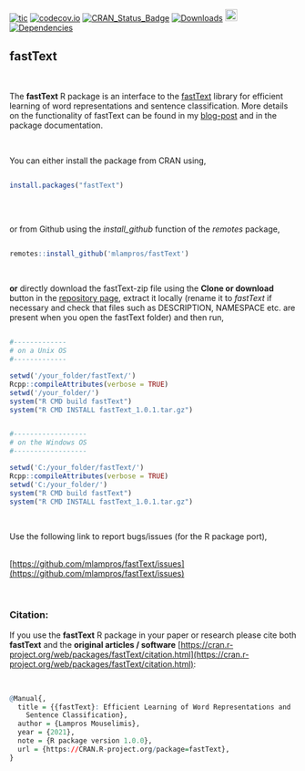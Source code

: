 
[![tic](https://github.com/mlampros/fastText/workflows/tic/badge.svg?branch=master)](https://github.com/mlampros/fastText/actions)
[![codecov.io](https://codecov.io/github/mlampros/fastText/coverage.svg?branch=master)](https://codecov.io/github/mlampros/fastText?branch=master)
[![CRAN_Status_Badge](http://www.r-pkg.org/badges/version/fastText)](http://cran.r-project.org/package=fastText)
[![Downloads](http://cranlogs.r-pkg.org/badges/grand-total/fastText?color=blue)](http://www.r-pkg.org/pkg/fastText)
<a href="https://www.buymeacoffee.com/VY0x8snyh" target="_blank"><img src="https://www.buymeacoffee.com/assets/img/custom_images/orange_img.png" alt="Buy Me A Coffee" height="21px" ></a>
[![Dependencies](https://tinyverse.netlify.com/badge/fastText)](https://cran.r-project.org/package=fastText)


## fastText
<br>

The **fastText** R package is an interface to the [fastText](https://github.com/facebookresearch/fastText) library for efficient learning of word representations and sentence classification. More details on the functionality of fastText can be found in my [blog-post](http://mlampros.github.io/2019/04/11/fastText_updated_version/) and in the package documentation.

<br>

You can either install the package from CRAN using,

```R

install.packages("fastText")
 

```

<br>

or from Github using the *install_github* function of the *remotes* package,

```R

remotes::install_github('mlampros/fastText')


```
<br>

**or** directly download the fastText-zip file using the **Clone or download** button in the [repository page](https://github.com/mlampros/fastText), extract it locally (rename it to *fastText* if necessary and check that files such as DESCRIPTION, NAMESPACE etc. are present when you open the fastText folder) and then run,


```R

#-------------
# on a Unix OS
#-------------

setwd('/your_folder/fastText/')
Rcpp::compileAttributes(verbose = TRUE)
setwd('/your_folder/')
system("R CMD build fastText")
system("R CMD INSTALL fastText_1.0.1.tar.gz")


#------------------
# on the Windows OS  
#------------------

setwd('C:/your_folder/fastText/')
Rcpp::compileAttributes(verbose = TRUE)
setwd('C:/your_folder/')
system("R CMD build fastText")
system("R CMD INSTALL fastText_1.0.1.tar.gz")

```
<br>

Use the following link to report bugs/issues (for the R package port),
<br><br>

[https://github.com/mlampros/fastText/issues](https://github.com/mlampros/fastText/issues)

<br>

### **Citation:**

If you use the **fastText** R package in your paper or research please cite both **fastText** and the **original articles / software** [https://cran.r-project.org/web/packages/fastText/citation.html](https://cran.r-project.org/web/packages/fastText/citation.html):

<br>

```R
@Manual{,
  title = {{fastText}: Efficient Learning of Word Representations and
    Sentence Classification},
  author = {Lampros Mouselimis},
  year = {2021},
  note = {R package version 1.0.0},
  url = {https://CRAN.R-project.org/package=fastText},
}
```

<br>
